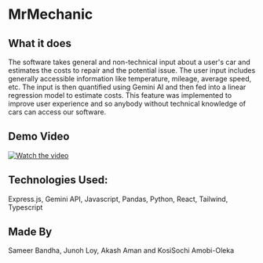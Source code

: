 # MrMechanic

## What it does
The software takes general and non-technical input about a user's car and estimates the costs to repair and the potential issue. The user input includes generally accessible information like temperature, mileage, average speed, etc. The input is then quantified using Gemini AI and then fed into a linear regression model to estimate costs. This feature was implemented to improve user experience and so anybody without technical knowledge of cars can access our software.

## Demo Video
[![Watch the video](https://img.youtube.com/vi/_E88bOckzd8/0.jpg)](https://youtu.be/_E88bOckzd8)

## Technologies Used: 
Express.js, Gemini API, Javascript, Pandas, Python, React, Tailwind, Typescript

## Made By

Sameer Bandha, Junoh Loy, Akash Aman and KosiSochi Amobi-Oleka

